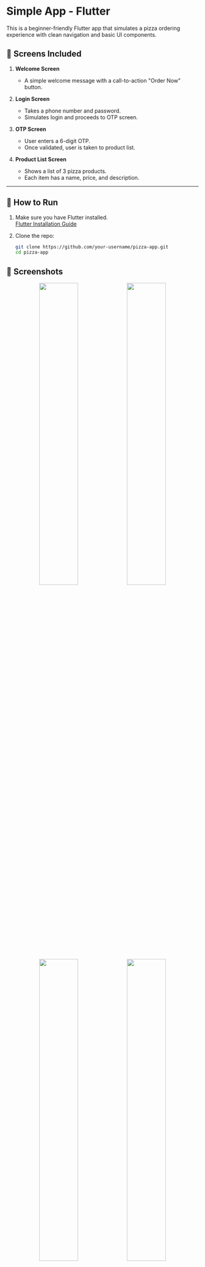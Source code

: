 # Simple App - Flutter

This is a beginner-friendly Flutter app that simulates a pizza ordering experience with clean navigation and basic UI components.

## 📱 Screens Included

1. **Welcome Screen**  
   - A simple welcome message with a call-to-action "Order Now" button.

2. **Login Screen**  
   - Takes a phone number and password.
   - Simulates login and proceeds to OTP screen.

3. **OTP Screen**  
   - User enters a 6-digit OTP.
   - Once validated, user is taken to product list.

4. **Product List Screen**  
   - Shows a list of 3 pizza products.
   - Each item has a name, price, and description.

---

## 🔧 How to Run

1. Make sure you have Flutter installed.  
   [Flutter Installation Guide](https://docs.flutter.dev/get-started/install)

2. Clone the repo:

   ```bash
   git clone https://github.com/your-username/pizza-app.git
   cd pizza-app

## 📸 Screenshots

<p align="center">
  <img src="assets/1.PNG" width="45%" />
  <img src="assets/2.PNG" width="45%" />
</p>
<p align="center">
  <img src="assets/3.PNG" width="45%" />
  <img src="assets/4.PNG" width="45%" />
</p>
